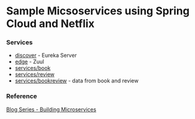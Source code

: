 # Sample Micsoservices using Spring Cloud and Netflix

### Services

- [discover](discovery) - Eureka Server
- [edge](edge) - Zuul
- [services/book](services/book)
- [services/review](services/review)
- [services/bookreview](services/bookreview) - data from book and review

### Reference

[Blog Series - Building Microservices](http://callistaenterprise.se/blogg/teknik/2015/05/20/blog-series-building-microservices/)
